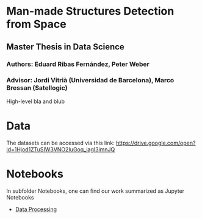 # Man-made Structures Detection from Space

## Master Thesis in Data Science

### Authors: Eduard Ribas Fernández, Peter Weber

### Advisor: Jordi Vitrià (Universidad de Barcelona), Marco Bressan (Satellogic)

High-level bla and blub

# Data
The datasets can be accessed via this link: https://drive.google.com/open?id=1Hjod1ZTuSIW3VNO2IuGoq_iagI3imnJQ

# Notebooks

In subfolder Notebooks, one can find our work summarized as Jupyter Notebooks
* [Data Processing](Notebooks/data_processing_thesis.ipynb)


